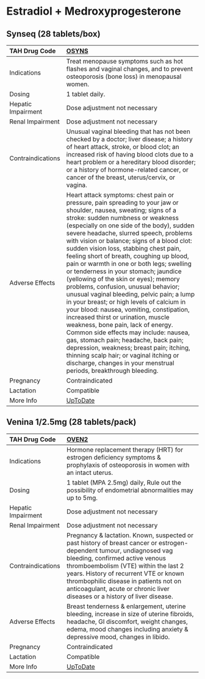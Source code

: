 # Estradiol + Medroxyprogesterone

## Synseq (28 tablets/box)

| TAH Drug Code      | [OSYNS](https://www.tahsda.org.tw/drugs/hissearch.php?drug_code=OSYNS)                                                                                                                                                                                                                                                                                                                                                                                                                                                                                                                                                                                                                                                                                                                                                                                                                                                                                                                                                |
|:-------------------|:----------------------------------------------------------------------------------------------------------------------------------------------------------------------------------------------------------------------------------------------------------------------------------------------------------------------------------------------------------------------------------------------------------------------------------------------------------------------------------------------------------------------------------------------------------------------------------------------------------------------------------------------------------------------------------------------------------------------------------------------------------------------------------------------------------------------------------------------------------------------------------------------------------------------------------------------------------------------------------------------------------------------|
| Indications        | Treat menopause symptoms such as hot flashes and vaginal changes, and to prevent osteoporosis (bone loss) in menopausal women.                                                                                                                                                                                                                                                                                                                                                                                                                                                                                                                                                                                                                                                                                                                                                                                                                                                                                        |
| Dosing             | 1 tablet daily.                                                                                                                                                                                                                                                                                                                                                                                                                                                                                                                                                                                                                                                                                                                                                                                                                                                                                                                                                                                                       |
| Hepatic Impairment | Dose adjustment not necessary                                                                                                                                                                                                                                                                                                                                                                                                                                                                                                                                                                                                                                                                                                                                                                                                                                                                                                                                                                                         |
| Renal Impairment   | Dose adjustment not necessary                                                                                                                                                                                                                                                                                                                                                                                                                                                                                                                                                                                                                                                                                                                                                                                                                                                                                                                                                                                         |
| Contraindications  | Unusual vaginal bleeding that has not been checked by a doctor; liver disease; a history of heart attack, stroke, or blood clot; an increased risk of having blood clots due to a heart problem or a hereditary blood disorder; or a history of hormone-related cancer, or cancer of the breast, uterus/cervix, or vagina.                                                                                                                                                                                                                                                                                                                                                                                                                                                                                                                                                                                                                                                                                            |
| Adverse Effects    | Heart attack symptoms: chest pain or pressure, pain spreading to your jaw or shoulder, nausea, sweating; signs of a stroke: sudden numbness or weakness (especially on one side of the body), sudden severe headache, slurred speech, problems with vision or balance; signs of a blood clot: sudden vision loss, stabbing chest pain, feeling short of breath, coughing up blood, pain or warmth in one or both legs; swelling or tenderness in your stomach; jaundice (yellowing of the skin or eyes); memory problems, confusion, unusual behavior; unusual vaginal bleeding, pelvic pain; a lump in your breast; or high levels of calcium in your blood: nausea, vomiting, constipation, increased thirst or urination, muscle weakness, bone pain, lack of energy. Common side effects may include: nausea, gas, stomach pain; headache, back pain; depression, weakness; breast pain; itching, thinning scalp hair; or vaginal itching or discharge, changes in your menstrual periods, breakthrough bleeding. |
| Pregnancy          | Contraindicated                                                                                                                                                                                                                                                                                                                                                                                                                                                                                                                                                                                                                                                                                                                                                                                                                                                                                                                                                                                                       |
| Lactation          | Compatible                                                                                                                                                                                                                                                                                                                                                                                                                                                                                                                                                                                                                                                                                                                                                                                                                                                                                                                                                                                                            |
| More Info          | [UpToDate](https://www.uptodate.com/contents/estradiol-+-medroxyprogesterone-drug-information)                                                                                                                                                                                                                                                                                                                                                                                                                                                                                                                                                                                                                                                                                                                                                                                                                                                                                                                        |

## Venina 1/2.5mg (28 tablets/pack)

| TAH Drug Code      | [OVEN2](https://www.tahsda.org.tw/drugs/hissearch.php?drug_code=OVEN2)                                                                                                                                                                                                                                                                                           |
|:-------------------|:-----------------------------------------------------------------------------------------------------------------------------------------------------------------------------------------------------------------------------------------------------------------------------------------------------------------------------------------------------------------|
| Indications        | Hormone replacement therapy (HRT) for estrogen deficiency symptoms & prophylaxis of osteoporosis in women with an intact uterus.                                                                                                                                                                                                                                 |
| Dosing             | 1 tablet (MPA 2.5mg) daily, Rule out the possibility of endometrial abnormalities may up to 5mg.                                                                                                                                                                                                                                                                 |
| Hepatic Impairment | Dose adjustment not necessary                                                                                                                                                                                                                                                                                                                                    |
| Renal Impairment   | Dose adjustment not necessary                                                                                                                                                                                                                                                                                                                                    |
| Contraindications  | Pregnancy & lactation. Known, suspected or past history of breast cancer or estrogen-dependent tumour, undiagnosed vag bleeding, confirmed active venous thromboembolism (VTE) within the last 2 years. History of recurrent VTE or known thrombophilic disease in patients not on anticoagulant, acute or chronic liver diseases or a history of liver disease. |
| Adverse Effects    | Breast tenderness & enlargement, uterine bleeding, increase in size of uterine fibroids, headache, GI discomfort, weight changes, edema, mood changes including anxiety & depressive mood, changes in libido.                                                                                                                                                    |
| Pregnancy          | Contraindicated                                                                                                                                                                                                                                                                                                                                                  |
| Lactation          | Compatible                                                                                                                                                                                                                                                                                                                                                       |
| More Info          | [UpToDate](https://www.uptodate.com/contents/estradiol-+-medroxyprogesterone-drug-information)                                                                                                                                                                                                                                                                   |

